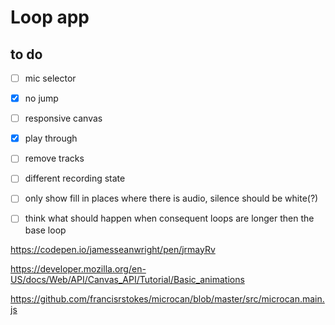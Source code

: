 # Loop app

## to do

- [ ] mic selector
- [x] no jump
- [ ] responsive canvas
- [x] play through
- [ ] remove tracks
- [ ] different recording state
- [ ] only show fill in places where there is audio, silence should be white(?)
- [ ] think what should happen when consequent loops are longer then the base loop


https://codepen.io/jamesseanwright/pen/jrmayRv

https://developer.mozilla.org/en-US/docs/Web/API/Canvas_API/Tutorial/Basic_animations

https://github.com/francisrstokes/microcan/blob/master/src/microcan.main.js
